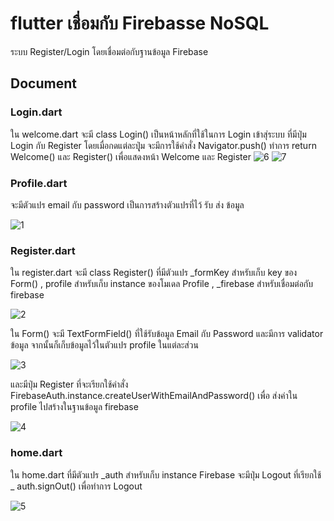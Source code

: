 # flutter เชื่อมกับ Firebasse NoSQL

ระบบ Register/Login โดยเชื่อมต่อกับฐานข้อมูล Firebase

## Document
### Login.dart
ใน welcome.dart จะมี class Login() เป็นหน้าหลักที่ใช้ในการ Login เข้าสุ่ระบบ ที่มีปุ่ม Login กับ Register โดยเมื่อกดแต่ละปุุ่ม จะมีการใช้คำสั่ง Navigator.push() ทำการ return Welcome() และ Register() 
เพื่อแสดงหน้า Welcome และ Register
![6](https://user-images.githubusercontent.com/48234119/138599965-507d770b-02c9-42d9-a444-1f389398024b.png)
![7](https://user-images.githubusercontent.com/48234119/138600124-877c6725-0280-47fe-af47-7ad3eefbb4c6.png)

### Profile.dart
จะมีตัวแปร email กับ password เป็นการสร้างตัวแปรที่ไว้ รับ ส่ง ข้อมูล

![1](https://user-images.githubusercontent.com/48234119/138600633-df973708-320f-4e08-9a2a-69a4b51da2d8.png)

### Register.dart
ใน register.dart จะมี class Register() ที่มีตัวแปร _formKey สำหรับเก็บ key ของ Form() , profile สำหรับเก็บ instance ของโมเดล Profile , _firebase สำหรับเชื่อมต่อกับ firebase


![2](https://user-images.githubusercontent.com/48234119/138600298-91287084-d0f5-4f6a-8c15-cc46eb0e0ee1.png)


ใน Form() จะมี TextFormField() ที่ใช้รับข้อมูล Email กับ Password และมีการ validator ข้อมูล จากนั้นก็เก็บข้อมูลไว้ในตัวแปร profile ในแต่ละส่วน

![3](https://user-images.githubusercontent.com/48234119/138600358-abe5f2b4-5f20-4ed9-9ba8-eb85ee2c44ca.png)

และมีปุ่ม Register ที่จะเรียกใช้คำสั่ง FirebaseAuth.instance.createUserWithEmailAndPassword() เพื่อ ส่งค่าใน profile ไปสร้างในฐานข้อมูล firebase

![4](https://user-images.githubusercontent.com/48234119/138600462-3e92b495-5366-4efa-9bea-6c2a4ee5d630.png)

### home.dart
ใน home.dart ที่มีตัวแปร _auth สำหรับเก็บ instance Firebase จะมีปุ่ม Logout ที่เรียกใช้ _ auth.signOut() เพื่อทำการ Logout

![5](https://user-images.githubusercontent.com/48234119/138600525-d9a5969c-47df-4772-9901-f1d1b03a82e1.png)


